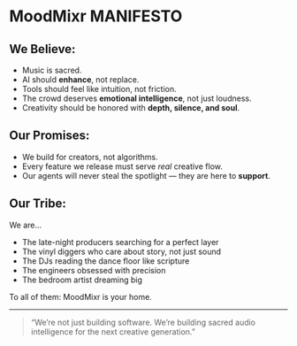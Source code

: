 # MoodMixr MANIFESTO

## We Believe:
- Music is sacred.
- AI should **enhance**, not replace.
- Tools should feel like intuition, not friction.
- The crowd deserves **emotional intelligence**, not just loudness.
- Creativity should be honored with **depth, silence, and soul**.

## Our Promises:
- We build for creators, not algorithms.
- Every feature we release must serve *real* creative flow.
- Our agents will never steal the spotlight — they are here to **support**.

## Our Tribe:
We are...
- The late-night producers searching for a perfect layer
- The vinyl diggers who care about story, not just sound
- The DJs reading the dance floor like scripture
- The engineers obsessed with precision
- The bedroom artist dreaming big

To all of them: MoodMixr is your home.

---

> “We’re not just building software. We’re building sacred audio intelligence for the next creative generation.”
